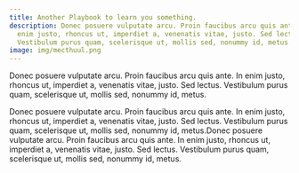 ```yaml
---
title: Another Playbook to learn you something.
description: Donec posuere vulputate arcu. Proin faucibus arcu quis ante. In
  enim justo, rhoncus ut, imperdiet a, venenatis vitae, justo. Sed lectus.
  Vestibulum purus quam, scelerisque ut, mollis sed, nonummy id, metus.
image: img/mecthuul.png
---
```

Donec posuere vulputate arcu. Proin faucibus arcu quis ante. In enim justo, rhoncus ut, imperdiet a, venenatis vitae, justo. Sed lectus. Vestibulum purus quam, scelerisque ut, mollis sed, nonummy id, metus.

Donec posuere vulputate arcu. Proin faucibus arcu quis ante. In enim justo, rhoncus ut, imperdiet a, venenatis vitae, justo. Sed lectus. Vestibulum purus quam, scelerisque ut, mollis sed, nonummy id, metus.Donec posuere vulputate arcu. Proin faucibus arcu quis ante. In enim justo, rhoncus ut, imperdiet a, venenatis vitae, justo. Sed lectus. Vestibulum purus quam, scelerisque ut, mollis sed, nonummy id, metus.